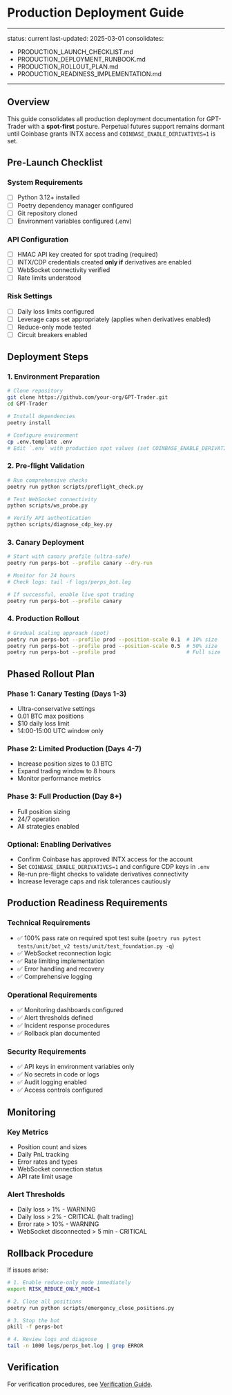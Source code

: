 # Production Deployment Guide

---
status: current
last-updated: 2025-03-01
consolidates:
  - PRODUCTION_LAUNCH_CHECKLIST.md
  - PRODUCTION_DEPLOYMENT_RUNBOOK.md
  - PRODUCTION_ROLLOUT_PLAN.md
  - PRODUCTION_READINESS_IMPLEMENTATION.md
---

## Overview

This guide consolidates all production deployment documentation for GPT-Trader with a **spot-first** posture. Perpetual futures support remains dormant until Coinbase grants INTX access and `COINBASE_ENABLE_DERIVATIVES=1` is set.

## Pre-Launch Checklist

### System Requirements
- [ ] Python 3.12+ installed
- [ ] Poetry dependency manager configured
- [ ] Git repository cloned
- [ ] Environment variables configured (.env)

### API Configuration
- [ ] HMAC API key created for spot trading (required)
- [ ] INTX/CDP credentials created **only if** derivatives are enabled
- [ ] WebSocket connectivity verified
- [ ] Rate limits understood

### Risk Settings
- [ ] Daily loss limits configured
- [ ] Leverage caps set appropriately (applies when derivatives enabled)
- [ ] Reduce-only mode tested
- [ ] Circuit breakers enabled

## Deployment Steps

### 1. Environment Preparation
```bash
# Clone repository
git clone https://github.com/your-org/GPT-Trader.git
cd GPT-Trader

# Install dependencies
poetry install

# Configure environment
cp .env.template .env
# Edit `.env` with production spot values (set COINBASE_ENABLE_DERIVATIVES=0 unless INTX approved)
```

### 2. Pre-flight Validation
```bash
# Run comprehensive checks
poetry run python scripts/preflight_check.py

# Test WebSocket connectivity
python scripts/ws_probe.py

# Verify API authentication
python scripts/diagnose_cdp_key.py
```

### 3. Canary Deployment
```bash
# Start with canary profile (ultra-safe)
poetry run perps-bot --profile canary --dry-run

# Monitor for 24 hours
# Check logs: tail -f logs/perps_bot.log

# If successful, enable live spot trading
poetry run perps-bot --profile canary
```

### 4. Production Rollout
```bash
# Gradual scaling approach (spot)
poetry run perps-bot --profile prod --position-scale 0.1  # 10% size
poetry run perps-bot --profile prod --position-scale 0.5  # 50% size
poetry run perps-bot --profile prod                       # Full size
```

## Phased Rollout Plan

### Phase 1: Canary Testing (Days 1-3)
- Ultra-conservative settings
- 0.01 BTC max positions
- $10 daily loss limit
- 14:00-15:00 UTC window only

### Phase 2: Limited Production (Days 4-7)
- Increase position sizes to 0.1 BTC
- Expand trading window to 8 hours
- Monitor performance metrics

### Phase 3: Full Production (Day 8+)
- Full position sizing
- 24/7 operation
- All strategies enabled

### Optional: Enabling Derivatives
- Confirm Coinbase has approved INTX access for the account
- Set `COINBASE_ENABLE_DERIVATIVES=1` and configure CDP keys in `.env`
- Re-run pre-flight checks to validate derivatives connectivity
- Increase leverage caps and risk tolerances cautiously

## Production Readiness Requirements

### Technical Requirements
- ✅ 100% pass rate on required spot test suite (`poetry run pytest tests/unit/bot_v2 tests/unit/test_foundation.py -q`)
- ✅ WebSocket reconnection logic
- ✅ Rate limiting implementation
- ✅ Error handling and recovery
- ✅ Comprehensive logging

### Operational Requirements
- ✅ Monitoring dashboards configured
- ✅ Alert thresholds defined
- ✅ Incident response procedures
- ✅ Rollback plan documented

### Security Requirements
- ✅ API keys in environment variables only
- ✅ No secrets in code or logs
- ✅ Audit logging enabled
- ✅ Access controls configured

## Monitoring

### Key Metrics
- Position count and sizes
- Daily PnL tracking
- Error rates and types
- WebSocket connection status
- API rate limit usage

### Alert Thresholds
- Daily loss > 1% - WARNING
- Daily loss > 2% - CRITICAL (halt trading)
- Error rate > 10% - WARNING
- WebSocket disconnected > 5 min - CRITICAL

## Rollback Procedure

If issues arise:
```bash
# 1. Enable reduce-only mode immediately
export RISK_REDUCE_ONLY_MODE=1

# 2. Close all positions
poetry run python scripts/emergency_close_positions.py

# 3. Stop the bot
pkill -f perps-bot

# 4. Review logs and diagnose
tail -n 1000 logs/perps_bot.log | grep ERROR
```

## Verification

For verification procedures, see [Verification Guide](verification.md).
